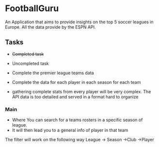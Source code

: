 # FootballGuru
An Application that aims to provide insights on the top 5 soccer leagues in Europe. All the data provide by the ESPN API. 

## Tasks 
- ~~Completed task~~
- Uncompleted task

- Complete the premier league teams data
- Complete the data for each player in each season for each team
- gathering complete stats from every player will be very complex. The API data is too detailed and served in a format hard to organize

### Main 
- Where You can search for a teams rosters in a specific season of league. 
- It will then lead you to a general info of player in that team 

The filter will work on the following way
League -> Season ->Club ->Player

